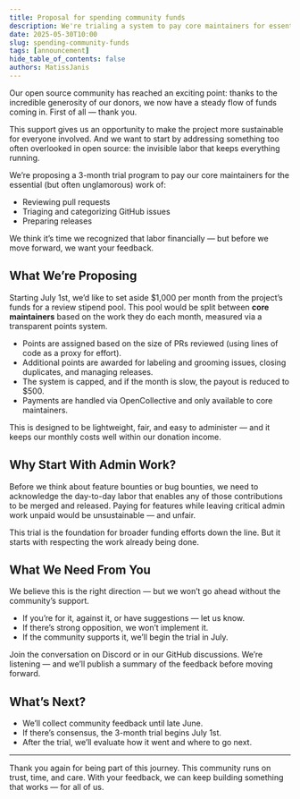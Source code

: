 ```yaml
---
title: Proposal for spending community funds
description: We're trialing a system to pay core maintainers for essential admin work funded by community donations. This 3-month trial won’t move forward without your input. If the community is against it, we won’t do it.
date: 2025-05-30T10:00
slug: spending-community-funds
tags: [announcement]
hide_table_of_contents: false
authors: MatissJanis
---
```


Our open source community has reached an exciting point: thanks to the incredible generosity of our donors, we now have a steady flow of funds coming in. First of all — thank you.

This support gives us an opportunity to make the project more sustainable for everyone involved. And we want to start by addressing something too often overlooked in open source: the invisible labor that keeps everything running.

We’re proposing a 3-month trial program to pay our core maintainers for the essential (but often unglamorous) work of:

- Reviewing pull requests
- Triaging and categorizing GitHub issues
- Preparing releases

We think it’s time we recognized that labor financially — but before we move forward, we want your feedback.

<!--truncate-->

## What We’re Proposing

Starting July 1st, we’d like to set aside $1,000 per month from the project’s funds for a review stipend pool. This pool would be split between **core maintainers** based on the work they do each month, measured via a transparent points system.

- Points are assigned based on the size of PRs reviewed (using lines of code as a proxy for effort).
- Additional points are awarded for labeling and grooming issues, closing duplicates, and managing releases.
- The system is capped, and if the month is slow, the payout is reduced to $500.
- Payments are handled via OpenCollective and only available to core maintainers.

This is designed to be lightweight, fair, and easy to administer — and it keeps our monthly costs well within our donation income.

## Why Start With Admin Work?

Before we think about feature bounties or bug bounties, we need to acknowledge the day-to-day labor that enables any of those contributions to be merged and released. Paying for features while leaving critical admin work unpaid would be unsustainable — and unfair.

This trial is the foundation for broader funding efforts down the line. But it starts with respecting the work already being done.

## What We Need From You

We believe this is the right direction — but we won’t go ahead without the community’s support.

- If you’re for it, against it, or have suggestions — let us know.
- If there’s strong opposition, we won’t implement it.
- If the community supports it, we’ll begin the trial in July.

Join the conversation on Discord or in our GitHub discussions.
We’re listening — and we’ll publish a summary of the feedback before moving forward.

## What’s Next?

- We’ll collect community feedback until late June.
- If there’s consensus, the 3-month trial begins July 1st.
- After the trial, we’ll evaluate how it went and where to go next.

---

Thank you again for being part of this journey. This community runs on trust, time, and care. With your feedback, we can keep building something that works — for all of us.
